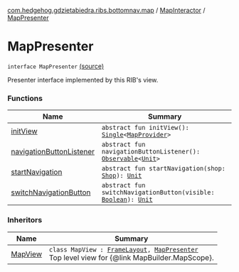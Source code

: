 [com.hedgehog.gdzietabiedra.ribs.bottomnav.map](../../index.md) / [MapInteractor](../index.md) / [MapPresenter](./index.md)

# MapPresenter

`interface MapPresenter` [(source)](https://github.com/asvid/GdzieTaBiedra/tree/master/app/src/main/java/com/hedgehog/gdzietabiedra/ribs/bottomnav/map/MapInteractor.kt#L164)

Presenter interface implemented by this RIB's view.

### Functions

| Name | Summary |
|---|---|
| [initView](init-view.md) | `abstract fun initView(): `[`Single`](http://reactivex.io/RxJava/javadoc/io/reactivex/Single.html)`<`[`MapProvider`](../../../com.hedgehog.gdzietabiedra.appservice.map/-map-provider/index.md)`>` |
| [navigationButtonListener](navigation-button-listener.md) | `abstract fun navigationButtonListener(): `[`Observable`](http://reactivex.io/RxJava/javadoc/io/reactivex/Observable.html)`<`[`Unit`](https://kotlinlang.org/api/latest/jvm/stdlib/kotlin/-unit/index.html)`>` |
| [startNavigation](start-navigation.md) | `abstract fun startNavigation(shop: `[`Shop`](../../../com.github.asvid.biedra.domain/-shop/index.md)`): `[`Unit`](https://kotlinlang.org/api/latest/jvm/stdlib/kotlin/-unit/index.html) |
| [switchNavigationButton](switch-navigation-button.md) | `abstract fun switchNavigationButton(visible: `[`Boolean`](https://kotlinlang.org/api/latest/jvm/stdlib/kotlin/-boolean/index.html)`): `[`Unit`](https://kotlinlang.org/api/latest/jvm/stdlib/kotlin/-unit/index.html) |

### Inheritors

| Name | Summary |
|---|---|
| [MapView](../../-map-view/index.md) | `class MapView : `[`FrameLayout`](https://developer.android.com/reference/android/widget/FrameLayout.html)`, `[`MapPresenter`](./index.md)<br>Top level view for {@link MapBuilder.MapScope}. |
